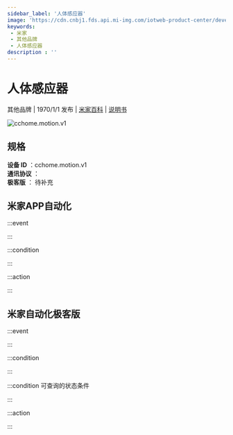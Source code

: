 ```yaml
---
sidebar_label: '人体感应器'
image: 'https://cdn.cnbj1.fds.api.mi-img.com/iotweb-product-center/developer_1574125610562qVbBol5O.png?GalaxyAccessKeyId=AKVGLQWBOVIRQ3XLEW&Expires=9223372036854775807&Signature=7Mlrowp9EMI0AzW2DjIQS4SyngU='
keywords: 
 - 米家
 - 其他品牌
 - 人体感应器
description : ''
---
```

# 人体感应器

其他品牌 | 1970/1/1 发布 | [米家百科](https://home.mi.com/webapp/content/baike/product/index.html?model=cchome.motion.v1) | [说明书](https://home.mi.com/views/introduction.html?model=cchome.motion.v1&region=cn)

![cchome.motion.v1](https://cdn.cnbj1.fds.api.mi-img.com/iotweb-product-center/developer_1574125610562qVbBol5O.png?GalaxyAccessKeyId=AKVGLQWBOVIRQ3XLEW&Expires=9223372036854775807&Signature=7Mlrowp9EMI0AzW2DjIQS4SyngU=)

## 规格  
> 
**设备 ID** ：cchome.motion.v1  
**通讯协议** ：  
**极客版**  ： 待补充 


## 米家APP自动化  

:::event  

:::

:::condition  

:::

:::action   

:::

## 米家自动化极客版  

:::event  

:::

:::condition  

:::

:::condition 可查询的状态条件  

:::

:::action  

:::

        
